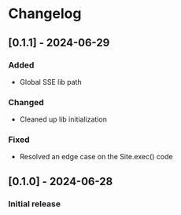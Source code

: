 # Changelog

## [0.1.1] - 2024-06-29
### Added
- Global SSE lib path

### Changed
- Cleaned up lib initialization

### Fixed
- Resolved an edge case on the Site.exec() code 

## [0.1.0] - 2024-06-28
### Initial release
